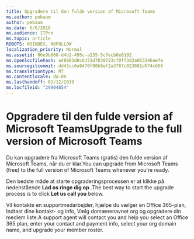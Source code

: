 ```yaml
---
title: Opgradere til den fulde version af Microsoft Teams
ms.author: pebaum
author: pebaum
ms.date: 6/6/2018
ms.audience: ITPro
ms.topic: article
ROBOTS: NOINDEX, NOFOLLOW
localization_priority: Normal
ms.assetid: 86e9b860-d4b2-495c-a135-5c7ecb8e6192
ms.openlocfilehash: a48883d8c6471d7830723cf0ff3d2a063246aefe
ms.sourcegitcommit: dd43cc0a9470f98b8ef2a3787c823801d674c666
ms.translationtype: MT
ms.contentlocale: da-DK
ms.lasthandoff: 02/12/2019
ms.locfileid: "29904854"
---
```

# <a name="upgrade-to-the-full-version-of-microsoft-teams"></a><span data-ttu-id="fcecb-102">Opgradere til den fulde version af Microsoft Teams</span><span class="sxs-lookup"><span data-stu-id="fcecb-102">Upgrade to the full version of Microsoft Teams</span></span>

<span data-ttu-id="fcecb-103">Du kan opgradere fra Microsoft Teams (gratis) den fulde version af Microsoft Teams, når du er klar.</span><span class="sxs-lookup"><span data-stu-id="fcecb-103">You can upgrade from Microsoft Teams (free) to the full version of Microsoft Teams whenever you're ready.</span></span>
  
<span data-ttu-id="fcecb-104">Den bedste måde at starte opgraderingsprocessen er at klikke på nedenstående **Lad os ringe dig op** .</span><span class="sxs-lookup"><span data-stu-id="fcecb-104">The best way to start the upgrade process is to click **Let us call you** below.</span></span> 
  
<span data-ttu-id="fcecb-105">Vil kontakte en supportmedarbejder, hjælpe du vælger en Office 365-plan, Indtast dine kontakt- og info, Vælg domænenavnet org og opgradere din medlem liste.</span><span class="sxs-lookup"><span data-stu-id="fcecb-105">A support agent will contact you and help you select an Office 365 plan, enter your contact and payment info, select your org domain name, and upgrade your member roster.</span></span>
  

